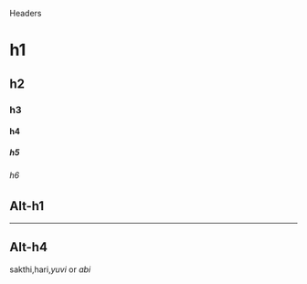 Headers
# h1
## h2
### h3
#### h4
##### h5
###### h6
Alt-h1
------
------
Alt-h4
------
sakthi,hari,*yuvi* or *abi*

